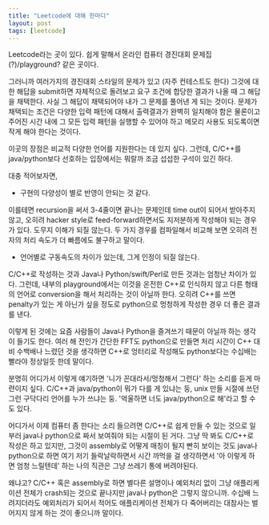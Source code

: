 ```yaml
---
title: "Leetcode에 대해 한마디"
layout: post
tags: [leetcode]
---
```


Leetcode라는 곳이 있다. 쉽게 말해서 온라인 컴퓨터 경진대회 문제집(?)/playground? 같은 곳이다. 

그러니까 여러가지의 경진대회 스타일의 문제가 있고 (자주 컨테스트도 한다) 그것에 대한 해답을 submit하면 자체적으로 돌려보고 요구 조건에 합당한 결과가 나올 때 그 해답을 채택한다. 사실 그 해답이 채택되어야 내가 그 문제를 풀어낸 게 되는 것이다. 문제가 채택되는 조건은 다양한 입력 패턴에 대해서 출력결과가 완벽히 일치해야 함은 물론이고 주어진 시간 내에 그 모든 입력 패턴을 실행할 수 있어야 하고 메모리 사용도 되도록이면 작게 해야 한다는 것이다. 

이곳의 장점은 비교적 다양한 언어를 지원한다는 데 있지 싶다. 그런데, C/C++를 java/python보다 선호하는 입장에서는 뭐랄까 조금 섭섭한 구석이 있긴 하다.

대충 적어보자면,

* 구현의 다양성이 별로 반영이 안되는 것 같다.

이를테면 recursion을 써서 3-4줄이면 끝나는 문제인데 time out이 되어서 받아주지 않고, 오히려 hacker style로 feed-forward하면서도 지저분하게 작성해야 되는 경우가 있다. 도무지 이해가 되질 않는다. 두 가지 경우를 컴파일해서 비교해 보면 오히려 전자의 처리 속도가 더 빠름에도 불구하고 말이다.

* 언어별로 구동속도의 차이가 있는데, 그게 인정이 되질 않는다.

C/C++로 작성하는 것과 Java나 Python/swift/Perl로 만든 것과는 엄청난 차이가 있다. 그런데, 내부의 playground에서는 이것을 온전한 C++로 인식하지 않고 다른 형태의 언어로 conversion을 해서 처리하는 것이 아닐까 한다. 오히려 C++를 쓰면 penalty가 있는 게 아닌가 싶을 정도로 python으로 멍청하게 작성한 경우 더 좋은 결과를 낸다.

이렇게 된 것에는 요즘 사람들이 Java나 Python을 즐겨쓰기 때문이 아닐까 하는 생각이 들기도 한다. 여러 해 전인가 간단한 FFT도 python으로 만들면 처리 시간이 C++ 대비 수백배나 느렸던 것을 생각하면 C++로 엉터리로 작성해도 python보다는 수십배는 빨라야 정상일듯 한데 말이다.

분명히 어디가서 이렇게 얘기하면 '니가 꼰대라서/멍청해서 그런다' 하는 소리를 듣게 마련이지 싶다. C/C++과 java/python이 뭐가 다를 게 있냐는 둥, unix 만들 시절에 쓰던 그런 구닥다리 언어를 누가 쓰냐는 둥. '억울하면 너도 java/python으로 해'라고 할 수도 있다. 

어디가서 이제 컴퓨터 좀 한다는 소리 들으려면 C/C++로 쉽게 만들 수 있는 것으로 일부러 java나 python으로 짜서 보여줘야 되는 시절이 된 거다. 그냥 딱 봐도 C/C++로 작성은 하고 있지만, 그것이 assembly로 어떻게 매칭이 될지 빤히 보이는 것도 java나 python으로 하면 여기 저기 들락날락하면서 시간 까먹을 걸 생각하면서 '아 이렇게 하면 엄청 느릴텐데' 하는 나의 직관은 그냥 쓰레기 통에 버려야된다.

왜냐고? C/C++ 혹은 assembly로 하면 별다른 설명이나 예외처리 없이 그냥 애플리케이션 전체가 crash되는 것으로 끝나지만 java나 python은 그렇지 않으니까. 수십배 느려지더라도 예외처리가 되어서 적어도 애플리케이션 전체가 다 죽어버리는 대참사는 벌어지지 않게 하는 것이 좋으니까 말이다. 
